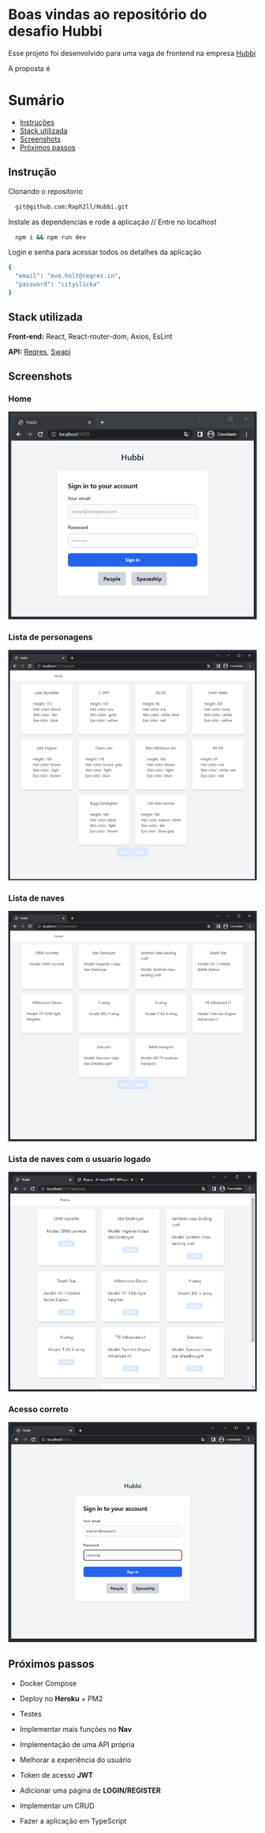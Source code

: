# Boas vindas ao repositório do desafio Hubbi

Esse projeto foi desenvolvido para uma vaga de frontend na empresa [Hubbi](https://www.hubbi.app)

A proposta é 

# Sumário

- [Instruções](#instruções)
- [Stack utilizada](#Stack-utilizadas)
- [Screenshots](#Screenshots)
- [Próximos passos](#Próximos-passos)

## Instrução

Clonando o repositorio

```bash
  git@github.com:Raph2ll/Hubbi.git
```

Instale as dependencias e rode a aplicação
// Entre no localhost
```bash
  npm i && npm run dev
```

Login e senha para acessar todos os detalhes da aplicação 

```bash
{
  "email": "eve.holt@reqres.in",
  "password": "cityslicka"
}
```

## Stack utilizada

**Front-end:** React, React-router-dom, Axios, EsLint

**API:** [Reqres](https://reqres.in), [Swapi](https://swapi.dev/)

## Screenshots
### Home
<img  src="assets/tela01.png" />

### Lista de personagens 
<img  src="assets/tela02.png" />

### Lista de naves
<img  src="assets/tela03guest.png" />

### Lista de naves com o usuario logado
<img  src="assets/tela04login.png" />

### Acesso correto 
<img  src="assets/tela05right.png" />


## Próximos passos

* Docker Compose

* Deploy no **Heroku** + PM2

* Testes

* Implementar mais funções no **Nav**

* Implementação de uma API própria 

* Melhorar a experiência do usuário 

* Token de acesso **JWT**

* Adicionar uma página de **LOGIN/REGISTER**

* Implementar um CRUD

* Fazer a aplicação em TypeScript 